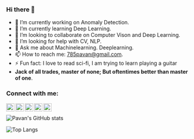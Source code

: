 ### Hi there 👋

<!--
**785pavan/785pavan** is a ✨ _special_ ✨ repository because its `README.md` (this file) appears on your GitHub profile.-->


<!-- Here are some ideas to get you started: -->

- 🔭 I’m currently working on Anomaly Detection.
- 🌱 I’m currently learning Deep Learning.
- 👯 I’m looking to collaborate on Computer Vison and Deep Learning.
- 🤔 I’m looking for help with CV, NLP.
- 💬 Ask me about Machinelearning. Deeplearning.
- 📫 How to reach me: 785pavan@gmail.com.
- ⚡ Fun fact: I love to read sci-fi, I am trying to learn playing a guitar
- **Jack of all trades, master of none; But oftentimes better than master of one**.

### Connect with me:


[<img align="left" alt="https://kandapagari.vercel.app/" width="22px" src="https://img.icons8.com/nolan/64/internet.png"/>][website]
[<img align="left" alt="https://kandapagari-blog.vercel.app/" width="22px" src="https://img.icons8.com/nolan/64/blog.png"/>][blog]
[<img align="left" alt="zephyr_347 | Twitter" width="22px" src="https://img.icons8.com/nolan/64/twitter.png"/>][twitter]
[<img align="left" alt="kandapagari | LinkedIn" width="22px" src="https://img.icons8.com/nolan/64/linkedin.png" />][linkedin]
[<img align="left" alt="abhi_pavan_insta | Instagram" width="22px" src="https://img.icons8.com/nolan/64/instagram-new.png" />][instagram]
<br />

![Pavan's GitHub stats](https://github-readme-stats.vercel.app/api?username=kandapagari&theme=tokyonight)

![Top Langs](https://github-readme-stats.vercel.app/api/top-langs/?username=kandapagari&theme=tokyonight)

[twitter]: https://twitter.com/zephyr_347
[instagram]: https://instagram.com/abhi_pavan_insta/
[linkedin]: https://linkedin.com/in/kandapagari
[blog]: https://kandapagari-blog.vercel.app/
[website]: https://kandapagari.vercel.app/
